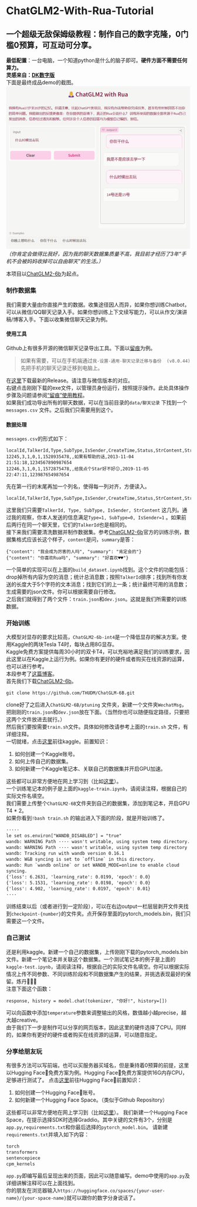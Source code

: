 # ChatGLM2-With-Rua-Tutorial
**一个超级无敌保姆级教程：制作自己的数字克隆，0门槛0预算，可互动可分享。**  
---
**最低配置**：一台电脑，一个知道python是什么的脑子即可。**硬件方面不需要任何算力。**     
**灵感来自：[DK数字版](https://greatdk.com/1908.html#comment-5026)**   
下面是最终成品demo的截图。     
![Demo](image/demo.png)  
*（你肯定会做得比我好，因为我的聊天数据集质量不高，我目前才经历了3年“手机不会被妈妈收掉可以自由聊天”的生活。）*  
  
本项目以[ChatGLM2-6b](https://github.com/THUDM/ChatGLM2-6B)为起点。
### 制作数据集
我们需要大量由你直接产生的数据。收集途径因人而异，如果你想训练Chatbot，可以从微信/QQ聊天记录入手。如果你想训练上下文续写能力，可以从作文/演讲稿/博客入手。下面以收集微信聊天记录为例。  
#### 使用工具
Github上有很多开源的微信聊天记录导出工具。下面以[留痕](https://github.com/LC044/WeChatMsg)为例。      
>如果有需要，可以在手机端通过`我-设置-通用-聊天记录迁移与备份  (v8.0.44)` 先把手机的聊天记录迁移到电脑上。     

在[这里](https://github.com/LC044/WeChatMsg/releases)下载最新的Release。请注意与微信版本的对应。  
右键点击刚刚下载的exe文件，以管理员身份运行，按照提示操作。此处具体操作步骤及问题请参阅[“留痕”使用教程](https://blog.lc044.love/post/5)。  
如果我们成功导出所有的聊天数据，可以在当前目录的`data/聊天记录` 下找到一个`messages.csv` 文件。之后我们只需要用到这个。   
#### 数据处理
`messages.csv`的形式如下：  
```
localId,TalkerId,Type,SubType,IsSender,CreateTime,Status,StrContent,StrTime
12245,3,1,0,1,1528935478,,如果有帮助的话,2013-11-04 21:51:18,1234567890987654
12246,3,1,0,1,1572875478,,给我点个Star好不好😗,2019-11-05 22:47:11,123987654987654
```
先在第一行的末尾再加一个列名，使得每一列对齐，方便读入。  
```
localId,TalkerId,Type,SubType,IsSender,CreateTime,Status,StrContent,StrTime,_
```
这里我们只需要`TalkerId, Type, SubType, IsSender, StrContent` 这几列。通过我的观察，你本人发送的信息满足`Type=1, SubType=0, IsSender=1` 。如果前后两行在同一个聊天里，它们的`TalkerId`也是相同的。    
接下来我们需要清洗数据并制作数据集。参考[ChatGLM2-6b](https://github.com/THUDM/ChatGLM2-6B)官方的训练示例，数据集格式应该长这个样子，`content`是问，`summary`是答：  
```
{"content": "我会成为厉害的人吗", "summary": "肯定会的"}
{"content": "你喜欢Rua吗", "summary": "好喜欢♥♥"}
```
一个简单的实现可以在上面的`build_dataset.ipynb`找到。这个文件的功能包括：drop掉所有内容为空的消息；统计总消息数；按照`TalkerId`排序；找到所有你发送的长度大于5个字符的文本消息；找到它们的上一条；统计最终可用的消息数；生成需要的json文件。你可以根据需要自行修改。  
之后我们就得到了两个文件：`train.json`和`dev.json`。这就是我们所需要的训练数据。    
### 开始训练
大模型对显存的要求比较高，`ChatGLM2-6b-int4`是一个降低显存的解决方案。使用Kaggle的两块Tesla T4时，每块占用8G显存。    
Kaggle免费方案提供每周30小时的双卡T4，可以充裕地满足我们的训练要求，因此这里以在Kaggle上运行为例。如果你有更好的硬件或者购买在线资源的运算，也可以进行参考。  
本段参考了[这篇博客](https://blog.csdn.net/qq_72632426/article/details/130898002)。  
首先我们下载[ChatGLM2-6b](https://github.com/THUDM/ChatGLM2-6B)。  
```
git clone https://github.com/THUDM/ChatGLM-6B.git
```
clone好了之后进入`ChatGLM2-6B/ptuning` 文件夹，新建一个文件夹`WechatMsg`，把刚刚的`train.json`和`dev.json`放在下面。（当然你也可以随便指定路径，只要把这两个文件放进去就行。）  
然后我们要按需要`train.sh`文件。具体如何修改请参考上面的`train.sh` 文件，有详细注释。  
一切就绪，点击[这里](https://www.kaggle.com/)前往kaggle。前置知识：  
1. 如何创建一个Kaggle账号。
2. 如何上传自己的数据集。
3. 如何新建一个Kaggle笔记本、关联自己的数据集并开启GPU加速。

这些都可以非常方便地在网上学习到（比如[这里](https://blog.csdn.net/qq_53919099/article/details/130867160)）。  
一个训练笔记本的例子是上面的`kaggle-train.ipynb`，请阅读注释，根据自己的实际文件名填空。  
我们需要上传整个`ChatGLM2-6B`文件夹到自己的数据集，添加到笔记本，开启GPU T4 * 2。  
如果你看到`!bash train.sh` 的输出进入下面的阶段，就是开始训练了。  
```
·····
le set os.environ["WANDB_DISABLED"] = "true"
wandb: WARNING Path ···· wasn't writable, using system temp directory.
wandb: WARNING Path ···· wasn't writable, using system temp directory
wandb: Tracking run with wandb version 0.16.1
wandb: W&B syncing is set to `offline` in this directory.  
wandb: Run `wandb online` or set WANDB_MODE=online to enable cloud syncing.
{'loss': 6.2631, 'learning_rate': 0.0199, 'epoch': 0.0}                         
{'loss': 5.1531, 'learning_rate': 0.0198, 'epoch': 0.0}                         
{'loss': 4.902, 'learning_rate': 0.0197, 'epoch': 0.01} 
····
```
训练结束以后（或者进行到一定阶段），可以在右边output一栏层层剥开文件夹找到`checkpoint-{number}`的文件夹。点开保存里面的pytorch_models.bin，我们只需要这一个文件。  
### 自己测试
还是利用kaggle。新建一个自己的数据集，上传刚刚下载的pytorch_models.bin文件。新建一个笔记本并关联这个数据集。一个测试笔记本的例子是上面的`kaggle-test.ipynb`，请阅读注释，根据自己的实际文件名填空。你可以根据实际情况上传不同参数、不同训练阶段和不同数据集产生的结果，并挑选表现最好的保留。炼丹🐒🐒🐒    
注意下面这个函数：  
``` 
response, history = model.chat(tokenizer, "你好!", history=[])
```
可以向函数中添加`temperature`参数来调整输出的风格，数值越小越precise，越大越creative。  
由于我们下一步是制作可以分享的网页版本，因此这里的硬件选择了CPU。同样的，如果你有更好的硬件或者购买在线资源的运算，可以随意指定。
### 分享给朋友玩
有很多方法可以写前端，也可以买服务器买域名，但是秉持着0预算的前提，这里以Hugging Face🤗免费方案为例。Hugging Face🤗免费方案提供16G内存CPU，足够进行测试了。
点击[这里](https://huggingface.co/)前往Hugging Face🤗前置知识：  
1. 如何创建一个Hugging Face🤗账号。
2. 如何新建一个Hugging Face Space。（类似于Github Repository）
   
这些都可以非常方便地在网上学习到（比如[这里](https://www.kdnuggets.com/2023/06/build-ai-chatbot-5-minutes-hugging-face-gradio.html)）。
我们新建一个Hugging Face Space，在提示选择SDK时选择Graddio。其中关键的文件有3个，分别是`app.py`,`requirements.txt`和你最后选择的`pytorch_model.bin`。
请新建`requirements.txt`并填入如下内容：
```
torch
transformers
sentencepiece
cpm_kernels
```
`app.py`即编写最后呈现出来的页面，因此可以随意编写。demo中使用的`app.py`及详细讲解注释可以在上面找到。    
你的朋友在浏览器输入`https://huggingface.co/spaces/{your-user-name}/{your-space-name}`就可以跟你的数字分身说话了。
